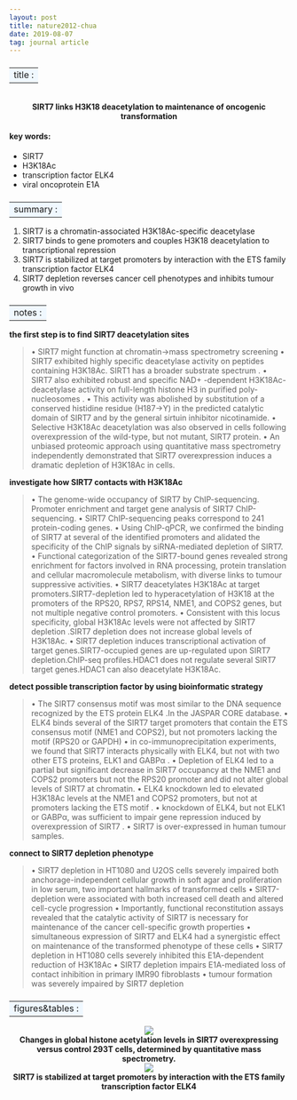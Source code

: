 ```yaml
---
layout: post
title: nature2012-chua
date: 2019-08-07
tag: journal article
---
```


### <table><tr><td bgcolor=aliceblue>title :</td></tr></table>
<div align=center>
<br/>
<b>SIRT7 links H3K18 deacetylation to maintenance of oncogenic transformation</b>
</div>


#### key words:
- SIRT7
- H3K18Ac
- transcription factor ELK4
- viral oncoprotein E1A

### <table><tr><td bgcolor=aliceblue>summary :</td></tr></table>
1. SIRT7 is a chromatin-associated H3K18Ac-specific deacetylase
2. SIRT7 binds to gene promoters and couples H3K18 deacetylation to transcriptional repression
3. SIRT7 is stabilized at target promoters by interaction with the ETS family transcription factor ELK4
4. SIRT7 depletion reverses cancer cell phenotypes and inhibits tumour growth in vivo

### <table><tr><td bgcolor=aliceblue>notes :</td></tr></table>
**the first step is to find SIRT7 deacetylation sites**
>	• SIRT7 might function at chromatin→mass spectrometry  screening
> • SIRT7 exhibited highly specific deacetylase activity on peptides containing H3K18Ac.  SIRT1 has a broader substrate spectrum .
> • SIRT7 also exhibited robust and specific NAD+ -dependent H3K18Ac-deacetylase activity on full-length histone H3 in purified poly-nucleosomes .
> • This activity was abolished by substitution of a conserved histidine residue (H187→Y) in the predicted catalytic domain of SIRT7 and by the general sirtuin inhibitor nicotinamide.
> • Selective H3K18Ac deacetylation was also observed in cells following overexpression of the wild-type, but not mutant, SIRT7 protein.
> • An unbiased proteomic approach using quantitative mass spectrometry independently demonstrated that SIRT7 overexpression induces a dramatic depletion of H3K18Ac in cells.

**investigate how SIRT7 contacts with H3K18Ac**
> •  The genome-wide occupancy of SIRT7 by ChIP-sequencing. Promoter enrichment and target gene analysis of SIRT7 ChIP-sequencing.
>	•  SIRT7 ChIP-sequencing peaks correspond to 241 protein-coding genes.
>	•  Using ChIP-qPCR, we confirmed the binding of SIRT7 at several of the identified promoters and alidated the specificity of the ChIP signals by siRNA-mediated depletion of SIRT7.
>	•  Functional categorization of the SIRT7-bound genes revealed strong enrichment for factors involved in RNA processing, protein translation and cellular macromolecule metabolism, with diverse links to tumour suppressive activities.
>	• SIRT7 deacetylates H3K18Ac at target promoters.SIRT7-depletion led to hyperacetylation of H3K18 at the promoters of the RPS20, RPS7, RPS14, NME1, and COPS2 genes, but not multiple negative control promoters.
>	• Consistent with this locus specificity, global H3K18Ac levels were not affected by SIRT7 depletion .SIRT7 depletion does not increase global levels of H3K18Ac.
>	•  SIRT7 depletion induces transcriptional activation of target genes.SIRT7-occupied genes are up-regulated upon SIRT7 depletion.ChIP-seq profiles.HDAC1 does not regulate several SIRT7 target genes.HDAC1 can also deacetylate H3K18Ac.

**detect possible transcription factor by using bioinformatic strategy**
>	• The SIRT7 consensus motif was most similar to the DNA sequence recognized by the ETS protein ELK4 .In the JASPAR CORE database.
>	• ELK4 binds several of the SIRT7 target promoters that contain the ETS consensus motif (NME1 and COPS2), but not promoters lacking the motif (RPS20 or GAPDH)
>	• in co-immunoprecipitation experiments, we found that SIRT7 interacts physically with ELK4, but not with two other ETS proteins, ELK1 and GABPα .
>	• Depletion of ELK4 led to a partial but significant decrease in SIRT7 occupancy at the NME1 and COPS2 promoters but not the RPS20 promoter and did not alter global levels of SIRT7 at chromatin.
>	• ELK4 knockdown led to elevated H3K18Ac levels at the NME1 and COPS2 promoters, but not at promoters lacking the ETS motif .
>	• knockdown of ELK4, but not ELK1 or GABPα, was sufficient to impair gene repression induced by overexpression of SIRT7 .
>	• SIRT7 is over-expressed in human tumour samples.

**connect to SIRT7 depletion phenotype**
>	• SIRT7 depletion in HT1080 and U2OS cells severely impaired both anchorage-independent cellular growth in soft agar and proliferation in low serum, two important hallmarks of transformed cells
>	• SIRT7-depletion were associated with both increased cell death and altered cell-cycle progression
>	• Importantly, functional reconstitution assays revealed that the catalytic activity of SIRT7 is necessary for maintenance of the cancer cell-specific growth properties
>	• simultaneous expression of SIRT7 and ELK4 had a synergistic effect on maintenance of the transformed phenotype of these cells
>	• SIRT7 depletion in HT1080 cells severely inhibited this E1A-dependent reduction of H3K18Ac
>	• SIRT7 depletion impairs E1A-mediated loss of contact inhibition in primary IMR90 fibroblasts
>	•  tumour formation was severely impaired by SIRT7 depletion

### <table><tr><td bgcolor=aliceblue>figures&tables :</td></tr></table>

<div align=center>
<img src='https://i.loli.net/2019/08/07/tPSlCkfy4NE5dVx.png'>
<br/>
<b>Changes in global histone acetylation levels in SIRT7 overexpressing versus control 293T cells, determined by quantitative mass spectrometry.</b>
</div>

  
<div align=center>
<img src='https://i.loli.net/2019/08/07/zDlmteRfCbrKsT9.png'>
<br/>
<b>SIRT7 is stabilized at target promoters by interaction with the ETS family transcription factor ELK4</b>
</div>



<br>
<https://maidouexo.github.io>

